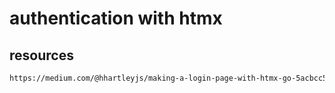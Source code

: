 # authentication with htmx

## resources

```html
https://medium.com/@hhartleyjs/making-a-login-page-with-htmx-go-5acbcc504426
```
